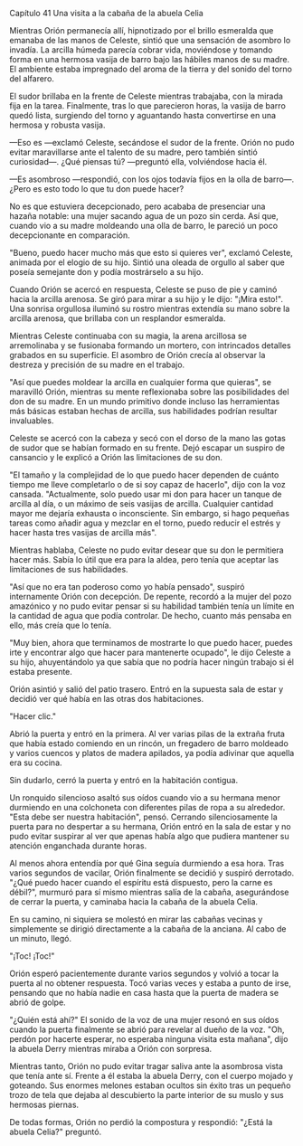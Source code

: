 
Capítulo 41 Una visita a la cabaña de la abuela Celia

Mientras Orión permanecía allí, hipnotizado por el brillo esmeralda que emanaba de las manos de Celeste, sintió que una sensación de asombro lo invadía. La arcilla húmeda parecía cobrar vida, moviéndose y tomando forma en una hermosa vasija de barro bajo las hábiles manos de su madre. El ambiente estaba impregnado del aroma de la tierra y del sonido del torno del alfarero.

El sudor brillaba en la frente de Celeste mientras trabajaba, con la mirada fija en la tarea. Finalmente, tras lo que parecieron horas, la vasija de barro quedó lista, surgiendo del torno y aguantando hasta convertirse en una hermosa y robusta vasija.

—Eso es —exclamó Celeste, secándose el sudor de la frente. Orión no pudo evitar maravillarse ante el talento de su madre, pero también sintió curiosidad—. ¿Qué piensas tú? —preguntó ella, volviéndose hacia él.

—Es asombroso —respondió, con los ojos todavía fijos en la olla de barro—. ¿Pero es esto todo lo que tu don puede hacer?

No es que estuviera decepcionado, pero acababa de presenciar una hazaña notable: una mujer sacando agua de un pozo sin cerda. Así que, cuando vio a su madre moldeando una olla de barro, le pareció un poco decepcionante en comparación.

"Bueno, puedo hacer mucho más que esto si quieres ver", exclamó Celeste, animada por el elogio de su hijo. Sintió una oleada de orgullo al saber que poseía semejante don y podía mostrárselo a su hijo.

Cuando Orión se acercó en respuesta, Celeste se puso de pie y caminó hacia la arcilla arenosa. Se giró para mirar a su hijo y le dijo: "¡Mira esto!". Una sonrisa orgullosa iluminó su rostro mientras extendía su mano sobre la arcilla arenosa, que brillaba con un resplandor esmeralda.

Mientras Celeste continuaba con su magia, la arena arcillosa se arremolinaba y se fusionaba formando un mortero, con intrincados detalles grabados en su superficie. El asombro de Orión crecía al observar la destreza y precisión de su madre en el trabajo.

"Así que puedes moldear la arcilla en cualquier forma que quieras", se maravilló Orión, mientras su mente reflexionaba sobre las posibilidades del don de su madre. En un mundo primitivo donde incluso las herramientas más básicas estaban hechas de arcilla, sus habilidades podrían resultar invaluables.

Celeste se acercó con la cabeza y secó con el dorso de la mano las gotas de sudor que se habían formado en su frente. Dejó escapar un suspiro de cansancio y le explicó a Orión las limitaciones de su don.

"El tamaño y la complejidad de lo que puedo hacer dependen de cuánto tiempo me lleve completarlo o de si soy capaz de hacerlo", dijo con la voz cansada. "Actualmente, solo puedo usar mi don para hacer un tanque de arcilla al día, o un máximo de seis vasijas de arcilla. Cualquier cantidad mayor me dejaría exhausta o inconsciente. Sin embargo, si hago pequeñas tareas como añadir agua y mezclar en el torno, puedo reducir el estrés y hacer hasta tres vasijas de arcilla más".

Mientras hablaba, Celeste no pudo evitar desear que su don le permitiera hacer más. Sabía lo útil que era para la aldea, pero tenía que aceptar las limitaciones de sus habilidades.

"Así que no era tan poderoso como yo había pensado", suspiró internamente Orión con decepción. De repente, recordó a la mujer del pozo amazónico y no pudo evitar pensar si su habilidad también tenía un límite en la cantidad de agua que podía controlar. De hecho, cuanto más pensaba en ello, más creía que lo tenía.

"Muy bien, ahora que terminamos de mostrarte lo que puedo hacer, puedes irte y encontrar algo que hacer para mantenerte ocupado", le dijo Celeste a su hijo, ahuyentándolo ya que sabía que no podría hacer ningún trabajo si él estaba presente.

Orión asintió y salió del patio trasero. Entró en la supuesta sala de estar y decidió ver qué había en las otras dos habitaciones.

"Hacer clic."

Abrió la puerta y entró en la primera. Al ver varias pilas de la extraña fruta que había estado comiendo en un rincón, un fregadero de barro moldeado y varios cuencos y platos de madera apilados, ya podía adivinar que aquella era su cocina.

Sin dudarlo, cerró la puerta y entró en la habitación contigua.

Un ronquido silencioso asaltó sus oídos cuando vio a su hermana menor durmiendo en una colchoneta con diferentes pilas de ropa a su alrededor. "Esta debe ser nuestra habitación", pensó. Cerrando silenciosamente la puerta para no despertar a su hermana, Orión entró en la sala de estar y no pudo evitar suspirar al ver que apenas había algo que pudiera mantener su atención enganchada durante horas.

Al menos ahora entendía por qué Gina seguía durmiendo a esa hora. Tras varios segundos de vacilar, Orión finalmente se decidió y suspiró derrotado. "¿Qué puedo hacer cuando el espíritu está dispuesto, pero la carne es débil?", murmuró para sí mismo mientras salía de la cabaña, asegurándose de cerrar la puerta, y caminaba hacia la cabaña de la abuela Celia.

En su camino, ni siquiera se molestó en mirar las cabañas vecinas y simplemente se dirigió directamente a la cabaña de la anciana. Al cabo de un minuto, llegó.

"¡Toc! ¡Toc!"

Orión esperó pacientemente durante varios segundos y volvió a tocar la puerta al no obtener respuesta. Tocó varias veces y estaba a punto de irse, pensando que no había nadie en casa hasta que la puerta de madera se abrió de golpe.

"¿Quién está ahí?" El sonido de la voz de una mujer resonó en sus oídos cuando la puerta finalmente se abrió para revelar al dueño de la voz. "Oh, perdón por hacerte esperar, no esperaba ninguna visita esta mañana", dijo la abuela Derry mientras miraba a Orión con sorpresa.

Mientras tanto, Orión no pudo evitar tragar saliva ante la asombrosa vista que tenía ante sí. Frente a él estaba la abuela Derry, con el cuerpo mojado y goteando. Sus enormes melones estaban ocultos sin éxito tras un pequeño trozo de tela que dejaba al descubierto la parte interior de su muslo y sus hermosas piernas.

De todas formas, Orión no perdió la compostura y respondió: "¿Está la abuela Celia?" preguntó.
